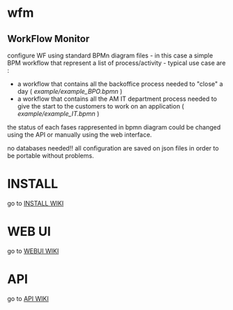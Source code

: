 
# wfm
## WorkFlow Monitor

configure WF using standard BPMn diagram files - in this case a simple BPM workflow that represent a list of process/activity  - 
typical use case are :
* a workflow that contains all the backoffice process needed to "close" a day ( _example/example_BPO.bpmn_ )
* a workflow that contains all the AM IT department process needed to give the start to the customers to work on an application ( _example/example_IT.bpmn_ )

the status of each fases rappresented in bpmn diagram could be changed using the API or manually using the web interface.

no databases needed!! all configuration are saved on json files in order to be portable without problems.

 # INSTALL
 go to [INSTALL WIKI](https://github.com/trma1big/wfm/wiki/Install)

# WEB UI
go to [WEBUI WIKI](https://github.com/trma1big/wfm/wiki/WEBUI)

# API
go to [API WIKI](https://github.com/trma1big/wfm/wiki/API)
